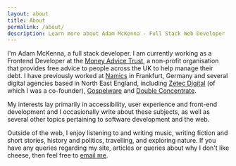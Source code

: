 ```yaml
---
layout: about
title: About
permalink: /about/
description: Learn more about Adam McKenna - Full Stack Web Developer
---
```


I'm Adam McKenna, a full stack developer. I am currently working as a Frontend Developer at the [Money Advice Trust][mat], a non-profit organisation that provides free advice to people across the UK to help manage their debt. I have previously worked at [Namics][namics] in Frankfurt, Germany and several digital agencies based in North East England, including [Zetec Digital][zetec] (of which I was a co-founder), [Gospelware][gospelware] and [Double Concentrate][dc]. 

My interests lay primarily in accessibility, user experience and front-end development and I occasionally write about these subjects, as well as several other topics pertaining to software development and the web.

Outside of the web, I enjoy listening to and writing music, writing fiction and short stories, history and politics, travelling, and exploring nature. If you have any queries regarding my site, articles or queries about why I don't like cheese, then feel free to [email me][mail]. 

[mat]: http://www.moneyadvicetrust.org/
[namics]: https://www.namics.com
[zetec]: https://zetec.digital
[gospelware]: https://www.linkedin.com/company/gospelware
[dc]: https://twitter.com/dblconcentrate
[mail]: mailto:adam-mckenna@outlook.com